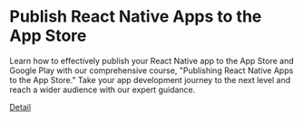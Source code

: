 # Publish React Native Apps to the App Store

Learn how to effectively publish your React Native app to the App Store and Google Play with our comprehensive course, "Publishing React Native Apps to the App Store." Take your app development journey to the next level and reach a wider audience with our expert guidance. 

[Detail](https://eduitfree.com/courses/publish-react-native-apps-to-the-app-store)